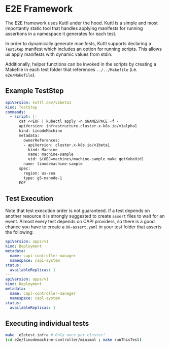 # E2E Framework

The E2E framework uses Kuttl under the hood. Kuttl is a simple and most importantly static tool that handles applying manifests for running assertions in a namespace it generates for each test.

In order to dynamically generate manifests, Kuttl supports declaring a `TestStep` manifest which includes an option for running scripts. This allows us apply manifests with dynamic values from stdin.

Additionally, helper functions can be invoked in the scripts by creating a Makefile in each test folder that references `../../Makefile` (i.e. `e2e/Makefile`).

## Example TestStep

```yaml
apiVersion: kuttl.dev/v1beta1
kind: TestStep
commands:
  - script: |-
      cat <<EOF | kubectl apply -n $NAMESPACE -f -
      apiVersion: infrastructure.cluster.x-k8s.io/v1alpha1
      kind: LinodeMachine
      metadata:
        ownerReferences:
        - apiVersion: cluster.x-k8s.io/v1beta1
          kind: Machine
          name: machine-sample
          uid: $(OBJ=machines/machine-sample make getKubeUid)
        name: linodemachine-sample
      spec:
        region: us-sea
        type: g5-nanode-1
      EOF
```

## Test Execution

Note that test execution order is not guaranteed. If a test depends on another resource it is strongly suggested to create `assert` files to wait for an event. Almost every test depends on CAPI providers, so there is a good chance you have to create a `00-assert.yaml` in your test folder that asserts the following:

```yaml
apiVersion: apps/v1
kind: Deployment
metadata:
  name: capi-controller-manager
  namespace: capi-system
status:
  availableReplicas: 1
---
apiVersion: apps/v1
kind: Deployment
metadata:
  name: capl-controller-manager
  namespace: capl-system
status:
  availableReplicas: 1
```

## Executing individual tests

```bash
make _e2etest-infra # Only once per cluster!
(cd e2e/linodemachine-controller/minimal ; make runThisTest)
``` 
